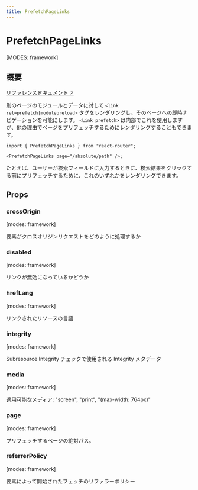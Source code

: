 ```yaml
---
title: PrefetchPageLinks
---
```


# PrefetchPageLinks

[MODES: framework]

## 概要

[リファレンスドキュメント ↗](https://api.reactrouter.com/v7/functions/react_router.PrefetchPageLinks.html)

別のページのモジュールとデータに対して `<link rel=prefetch|modulepreload>` タグをレンダリングし、そのページへの即時ナビゲーションを可能にします。 `<Link prefetch>` は内部でこれを使用しますが、他の理由でページをプリフェッチするためにレンダリングすることもできます。

```tsx
import { PrefetchPageLinks } from "react-router";

<PrefetchPageLinks page="/absolute/path" />;
```

たとえば、ユーザーが検索フィールドに入力するときに、検索結果をクリックする前にプリフェッチするために、これのいずれかをレンダリングできます。

## Props

### crossOrigin

[modes: framework]

要素がクロスオリジンリクエストをどのように処理するか

### disabled

[modes: framework]

リンクが無効になっているかどうか

### hrefLang

[modes: framework]

リンクされたリソースの言語

### integrity

[modes: framework]

Subresource Integrity チェックで使用される Integrity メタデータ

### media

[modes: framework]

適用可能なメディア: "screen", "print", "(max-width: 764px)"

### page

[modes: framework]

プリフェッチするページの絶対パス。

### referrerPolicy

[modes: framework]

要素によって開始されたフェッチのリファラーポリシー

